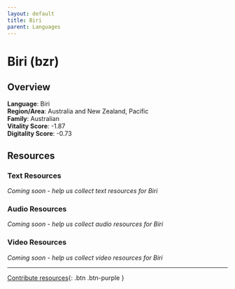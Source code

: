 ```yaml
---
layout: default
title: Biri
parent: Languages
---
```


# Biri (bzr)

## Overview

**Language**: Biri  
**Region/Area**: Australia and New Zealand, Pacific  
**Family**: Australian  
**Vitality Score**: -1.87  
**Digitality Score**: -0.73  

## Resources

### Text Resources
*Coming soon - help us collect text resources for Biri*

### Audio Resources
*Coming soon - help us collect audio resources for Biri*

### Video Resources
*Coming soon - help us collect video resources for Biri*

---

[Contribute resources](https://fairtrain.github.io/){: .btn .btn-purple }
